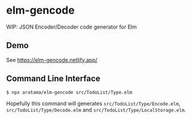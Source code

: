 # elm-gencode

WIP: JSON Encoder/Decoder code generator for Elm

## Demo

See https://elm-gencode.netlify.app/

## Command Line Interface

```shell
$ npx aratama/elm-gencode src/TodoList/Type.elm
```

Hopefully this command will generates `src/TodoList/Type/Encode.elm`, `src/TodoList/Type/Decode.elm` and `src/TodoList/Type/LocalStorage.elm`.
